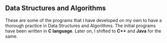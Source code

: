 ## Data Structures and Algorithms
These are some of the programs that I have developed on my own to have a thorough practice in Data Structures and Algorithms. The initial programs have been written in **C language**. Later on, I shifted to **C++** and **Java** for the same.
